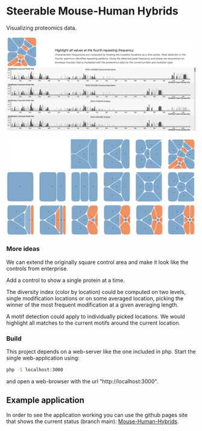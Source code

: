 # Steerable Mouse-Human Hybrids

Visualizing proteomics data.

![Screenshot of the application interface](images/teaser.png)

![Explanation on the Voronoi treemap display](images/controls.png)

### More ideas

We can extend the originally square control area and make it look like the controls from enterprise.

Add a control to show a single protein at a time.

The diversity index (color by location) could be computed on two levels, single modification locations or on some averaged location, picking the winner of the most frequent modification at a given averaging length.

A motif detection could apply to individually picked locations. We would highlight all matches to the current motifs around the current location.

### Build

This project depends on a web-server like the one included in php. Start the single web-application using:

```bash
php -S localhost:3000
```

and open a web-browser with the url "http://localhost:3000".

## Example application

In order to see the application working you can use the github pages site that shows the current status (branch main): [Mouse-Human-Hybrids](https://mmiv-center.github.io/human-mouse-hybrids/).